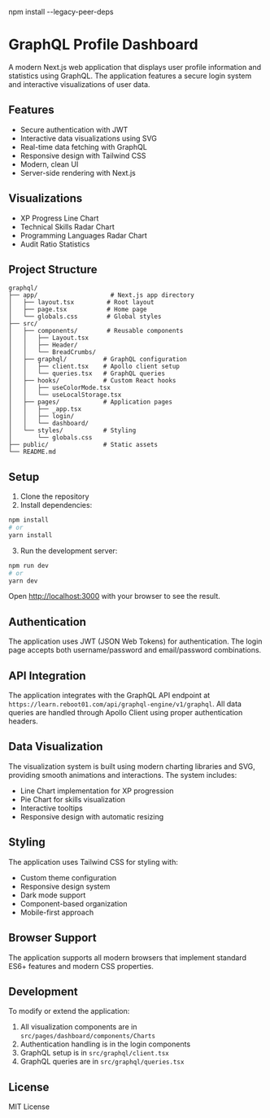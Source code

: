 npm install --legacy-peer-deps

# GraphQL Profile Dashboard

A modern Next.js web application that displays user profile information and statistics using GraphQL. The application features a secure login system and interactive visualizations of user data.

## Features

- Secure authentication with JWT
- Interactive data visualizations using SVG
- Real-time data fetching with GraphQL
- Responsive design with Tailwind CSS
- Modern, clean UI
- Server-side rendering with Next.js

## Visualizations

- XP Progress Line Chart
- Technical Skills Radar Chart
- Programming Languages Radar Chart
- Audit Ratio Statistics

## Project Structure

```
graphql/
├── app/                    # Next.js app directory
│   ├── layout.tsx         # Root layout
│   ├── page.tsx           # Home page
│   └── globals.css        # Global styles
├── src/
│   ├── components/        # Reusable components
│   │   ├── Layout.tsx
│   │   ├── Header/
│   │   └── BreadCrumbs/
│   ├── graphql/          # GraphQL configuration
│   │   ├── client.tsx    # Apollo client setup
│   │   └── queries.tsx   # GraphQL queries
│   ├── hooks/            # Custom React hooks
│   │   ├── useColorMode.tsx
│   │   └── useLocalStorage.tsx
│   ├── pages/            # Application pages
│   │   ├── _app.tsx
│   │   ├── login/
│   │   └── dashboard/
│   └── styles/           # Styling
│       └── globals.css
├── public/               # Static assets
└── README.md
```

## Setup

1. Clone the repository
2. Install dependencies:
```bash
npm install
# or
yarn install
```
3. Run the development server:
```bash
npm run dev
# or
yarn dev
```

Open [http://localhost:3000](http://localhost:3000) with your browser to see the result.

## Authentication

The application uses JWT (JSON Web Tokens) for authentication. The login page accepts both username/password and email/password combinations.

## API Integration

The application integrates with the GraphQL API endpoint at `https://learn.reboot01.com/api/graphql-engine/v1/graphql`. All data queries are handled through Apollo Client using proper authentication headers.

## Data Visualization

The visualization system is built using modern charting libraries and SVG, providing smooth animations and interactions. The system includes:

- Line Chart implementation for XP progression
- Pie Chart for skills visualization
- Interactive tooltips
- Responsive design with automatic resizing

## Styling

The application uses Tailwind CSS for styling with:

- Custom theme configuration
- Responsive design system
- Dark mode support
- Component-based organization
- Mobile-first approach

## Browser Support

The application supports all modern browsers that implement standard ES6+ features and modern CSS properties.

## Development

To modify or extend the application:

1. All visualization components are in `src/pages/dashboard/components/Charts`
2. Authentication handling is in the login components
3. GraphQL setup is in `src/graphql/client.tsx`
4. GraphQL queries are in `src/graphql/queries.tsx`

## License

MIT License
